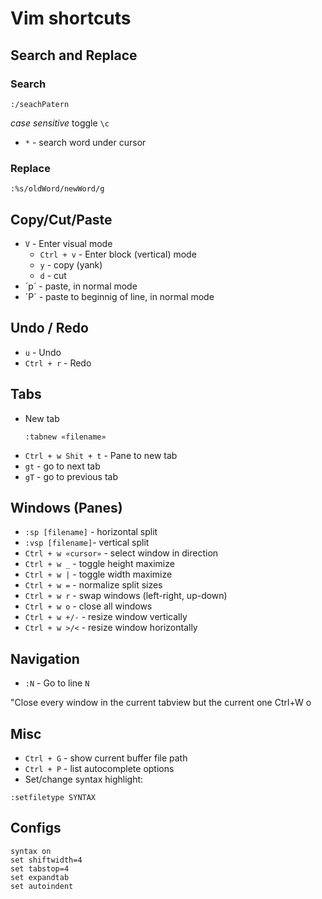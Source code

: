# Vim shortcuts

## Search and Replace

### Search
```
:/seachPatern
```
*case sensitive* toggle `\c`

- `*` - search word under cursor

### Replace
```
:%s/oldWord/newWord/g
```

## Copy/Cut/Paste
- `V` - Enter visual mode
  - `Ctrl + v` - Enter block (vertical) mode
  - `y` - copy (yank)
  - `d` - cut
- ´p´ - paste, in normal mode
- ´P´ - paste to beginnig of line, in normal mode

## Undo / Redo
- `u` - Undo
- `Ctrl + r` - Redo


## Tabs
- New tab
  ```
  :tabnew «filename»
  ```
- `Ctrl + w Shit + t` - Pane to new tab
- `gt` - go to next tab
- `gT` - go to previous tab

## Windows (Panes)
- `:sp [filename]` - horizontal split
- `:vsp [filename]`- vertical split
- `Ctrl + w «cursor»` - select window in direction
- `Ctrl + w _` - toggle height maximize
- `Ctrl + w |` - toggle width maximize
- `Ctrl + w =` - normalize split sizes
- `Ctrl + w r` - swap windows (left-right, up-down)
- `Ctrl + w o` - close all windows
- `Ctrl + w +/-` - resize window vertically
- `Ctrl + w >/<` - resize window horizontally

## Navigation
- `:N` - Go to line `N`

"Close every window in the current tabview but the current one
Ctrl+W o

## Misc
- `Ctrl + G` - show current buffer file path
- `Ctrl + P` - list autocomplete options
- Set/change syntax highlight:
```
:setfiletype SYNTAX
```

## Configs
```
syntax on
set shiftwidth=4
set tabstop=4
set expandtab
set autoindent
```

